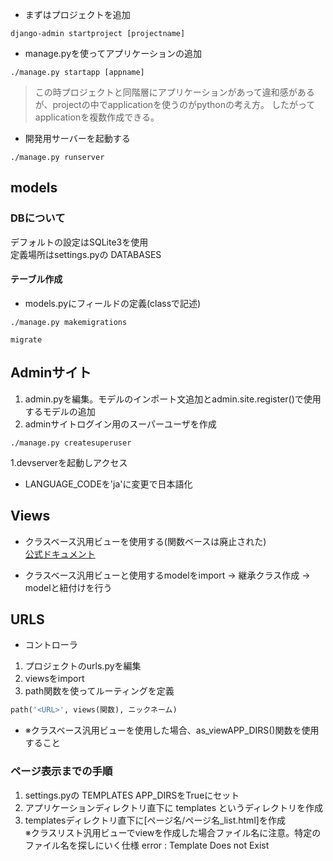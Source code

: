 - まずはプロジェクトを追加
```shell
django-admin startproject [projectname]
```

- manage.pyを使ってアプリケーションの追加
```shell
./manage.py startapp [appname]
```

> この時プロジェクトと同階層にアプリケーションがあって違和感があるが、projectの中でapplicationを使うのがpythonの考え方。
したがってapplicationを複数作成できる。

- 開発用サーバーを起動する
```shell
./manage.py runserver
```

## models
### DBについて
デフォルトの設定はSQLite3を使用  
定義場所はsettings.pyの DATABASES

#### テーブル作成
- models.pyにフィールドの定義(classで記述)
```shell
./manage.py makemigrations
```
```
migrate
```

## Adminサイト

1. admin.pyを編集。モデルのインポート文追加とadmin.site.register()で使用するモデルの追加
1. adminサイトログイン用のスーパーユーザを作成
```shell
./manage.py createsuperuser
```
1.devserverを起動しアクセス
- LANGUAGE_CODEを'ja'に変更で日本語化

## Views
- クラスベース汎用ビューを使用する(関数ベースは廃止された)  
[公式ドキュメント](https://docs.djangoproject.com/ja/2.2/topics/class-based-views/)  

- クラスベース汎用ビューと使用するmodelをimport → 継承クラス作成 → modelと紐付けを行う

## URLS
- コントローラ
1. プロジェクトのurls.pyを編集
1. viewsをimport
1. path関数を使ってルーティングを定義
```python
path('<URL>', views(関数), ニックネーム)
```
- ※クラスベース汎用ビューを使用した場合、as_viewAPP_DIRS()関数を使用すること

### ページ表示までの手順
1. settings.pyの TEMPLATES APP_DIRSをTrueにセット
1. アプリケーションディレクトリ直下に templates というディレクトリを作成
1. templatesディレクトリ直下に[ページ名/ページ名_list.html]を作成  
※クラスリスト汎用ビューでviewを作成した場合ファイル名に注意。特定のファイル名を探しにいく仕様 error : Template Does not Exist
